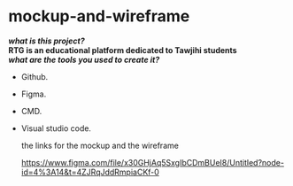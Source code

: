 # mockup-and-wireframe  
***what is this project?***  
**RTG is an educational platform dedicated to Tawjihi students**  
***what are the tools you used to create it?***  
- Github.  
- Figma.  
- CMD.  
- Visual studio code.  
  
  the links for the mockup and the wireframe  
  
  https://www.figma.com/file/x30GHjAq5SxgIbCDmBUeI8/Untitled?node-id=4%3A14&t=4ZJRqJddRmpiaCKf-0